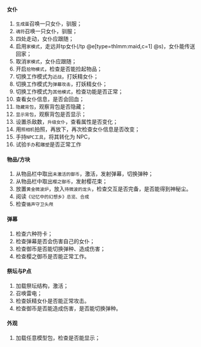 #### 女仆
1. `生成蛋`召唤一只女仆，驯服；
2. `魂符`召唤一只女仆，驯服；
3. 四处走动，女仆应跟随；
4. 启用`家模式`，走远并tp女仆(/tp @e[type=thlmm:maid,c=1] @s)，女仆能传送回家；
5. 取消`家模式`，女仆应跟随；
6. 开启`拾物模式`，检查是否能捡起物品；
7. 切换工作模式为`近战`，打妖精女仆；
8. 切换工作模式为`弹幕攻击`，打妖精女仆；
9. 切换工作模式为`其他模式`，检查功能是否正常；
10. 查看女仆信息，是否会回血；
11. `隐藏背包`，观察背包是否隐藏；
12. `显示背包`，观察背包是否显示；
13. 设置杀敌数，`升级女仆`，查看属性是否变化；
14. 用`照相机`拍照，再放下，再次检查女仆信息是否改变；
15. 手持`NPC工具`，将其转化为 NPC，
16. 试验`手办`和`雕塑`是否正常工作

#### 物品/方块

1. 从物品栏中取出`未激活的御币`，激活，发射弹幕，切换弹种；
2. 从物品栏中取出`樱之御币`，发射樱花束；
3. 放置`黄金微波炉`，放入`待微波的龙头`，检查交互是否完备，是否能得到神秘尘。
4. 阅读`《记忆中的幻想乡》总览、合成`
5. 检查`循声守卫头颅`


#### 弹幕

1. 检查六种符卡；
2. 检查弹幕是否会伤害自己的女仆；
3. 检查御币是否能切换弹种、造成伤害；
4. 检查樱之御币是否能正常工作。


#### 祭坛与P点

1. 加载祭坛结构，激活；
2. 召唤雷电；
3. 检查妖精女仆是否能正常攻击。
4. 检查御币是否能造成伤害，是否能切换弹种。
   
#### 外观

1. 加载任意模型包，检查是否能显示；
